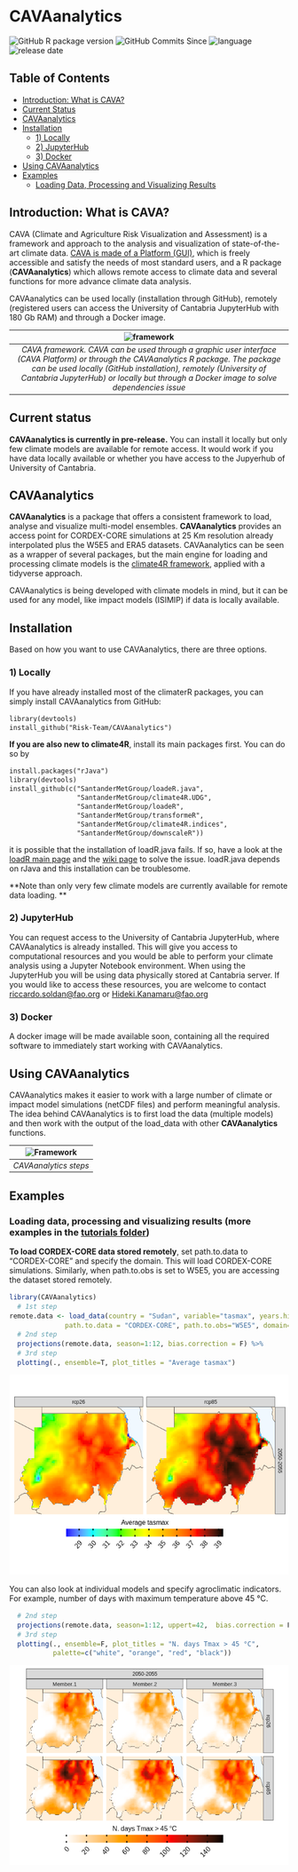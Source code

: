 # CAVAanalytics

<div>
   <img src="https://img.shields.io/github/v/release/Risk-team/CAVAanalytics?include_prereleases" alt="GitHub R package version" style="display: inline-block;">
  <img src="https://img.shields.io/github/commits-since/Risk-team/CAVAanalytics/v1.0.0-alpha?include_prereleases" alt="GitHub Commits Since" style="display: inline-block;">
   <img src="https://img.shields.io/github/languages/top/Risk-team/CAVAanalytics" alt="language" style="display: inline-block;">
   <img src="https://img.shields.io/github/release-date-pre/Risk-team/CAVAanalytics" alt="release date" style="display: inline-block;">
</div>


## Table of Contents
- [Introduction: What is CAVA?](#introduction-what-is-cava)
- [Current Status](#current-status)
- [CAVAanalytics](#cavaanalytics)
- [Installation](#installation)
    - [1) Locally](#1-locally)
    - [2) JupyterHub](#2-jupyterhub)
    - [3) Docker](#3-docker)
- [Using CAVAanalytics](#using-cavaanalytics)
- [Examples](#examples)
    - [Loading Data, Processing and Visualizing Results](#loading-data-processing-and-visualizing-results)


## Introduction: What is CAVA?

CAVA (Climate and Agriculture Risk Visualization and Assessment) is a
framework and approach to the analysis and visualization of
state-of-the-art climate data. [CAVA is made of a Platform
(GUI)](https://fao-cava.predictia.es/auth), which is freely accessible
and satisfy the needs of most standard users, and a R package
(**CAVAanalytics**) which allows remote access to climate data and
several functions for more advance climate data analysis.

CAVAanalytics can be used locally (installation through GitHub),
remotely (registered users can access the University of Cantabria
JupyterHub with 180 Gb RAM) and through a Docker image.

|                                                                                           ![framework](https://github.com/Risk-Team/CAVAanalytics/assets/40058235/d0647a38-a128-496d-9d7b-81365c8c7f62)                                                                                            |
|:--------------------------------------------------------------------------------------------------------------------------------------------------------------------------------------------------------------------------------------------------------------------------------------------------:|
| *CAVA framework. CAVA can be used through a graphic user interface (CAVA Platform) or through the CAVAanalytics R package. The package can be used locally (GitHub installation), remotely (University of Cantabria JupyterHub) or locally but through a Docker image to solve dependencies issue* |

## Current status

**CAVAanalytics is currently in pre-release.** You can install it
locally but only few climate models are available for remote access. It
would work if you have data locally available or whether you have access to the Jupyerhub of University of Cantabria.

## CAVAanalytics

**CAVAanalytics** is a package that offers a consistent framework to
load, analyse and visualize multi-model ensembles. **CAVAanalytics**
provides an access point for CORDEX-CORE simulations at 25 Km resolution
already interpolated plus the W5E5 and ERA5 datasets. CAVAanalytics can
be seen as a wrapper of several packages, but the main engine for
loading and processing climate models is the [climate4R
framework](https://github.com/SantanderMetGroup/climate4R), applied with
a tidyverse approach.

CAVAanalytics is being developed with climate models in mind, but it can
be used for any model, like impact models (ISIMIP) if data is locally
available.

## Installation

Based on how you want to use CAVAanalytics, there are three options.

### 1) Locally

If you have already installed most of the climaterR packages, you can
simply install CAVAanalytics from GitHub:

    library(devtools)
    install_github("Risk-Team/CAVAanalytics")

**If you are also new to climate4R**, install its main packages first.
You can do so by

    install.packages("rJava")
    library(devtools)
    install_github(c("SantanderMetGroup/loadeR.java",
                     "SantanderMetGroup/climate4R.UDG",
                     "SantanderMetGroup/loadeR",
                     "SantanderMetGroup/transformeR",
                     "SantanderMetGroup/climate4R.indices",
                     "SantanderMetGroup/downscaleR"))

it is possible that the installation of loadR.java fails. If so, have a
look at the [loadR main
page](https://github.com/SantanderMetGroup/loadeR) and the [wiki
page](https://github.com/SantanderMetGroup/loadeR/wiki/Installation) to
solve the issue. loadR.java depends on rJava and this installation can
be troublesome.

**Note than only very few climate models are currently available for remote data loading. **

### 2) JupyterHub

You can request access to the University of Cantabria JupyterHub, where
CAVAanalytics is already installed. This will give you access to
computational resources and you would be able to perform your climate
analysis using a Jupyter Notebook environment. When using the JupyterHub you will be using data physically stored at Cantabria server. If you would like to
access these resources, you are welcome to contact
<riccardo.soldan@fao.org> or <Hideki.Kanamaru@fao.org>

### 3) Docker

A docker image will be made available soon, containing all the required
software to immediately start working with CAVAanalytics.

## Using CAVAanalytics

CAVAanalytics makes it easier to work with a large number of climate or
impact model simulations (netCDF files) and perform meaningful analysis.
The idea behind CAVAanalytics is to first load the data (multiple
models) and then work with the output of the load_data with other
**CAVAanalytics** functions.

| ![Framework](https://user-images.githubusercontent.com/40058235/199256415-ed32c42b-e2f8-48e0-b4fe-558de6612038.png) |
|:-------------------------------------------------------------------------------------------------------------------:|
|                                                *CAVAanalytics steps*                                                |

## Examples

### Loading data, processing and visualizing results (more examples in the [tutorials folder](https://github.com/Risk-Team/CAVAanalytics/tree/main/tutorials))

**To load CORDEX-CORE data stored remotely**, set path.to.data to
“CORDEX-CORE” and specify the domain. This will load CORDEX-CORE
simulations. Similarly, when path.to.obs is set to W5E5, you are
accessing the dataset stored remotely.

``` r
library(CAVAanalytics)
  # 1st step
remote.data <- load_data(country = "Sudan", variable="tasmax", years.hist=1995, years.proj=2050:2055,
              path.to.data = "CORDEX-CORE", path.to.obs="W5E5", domain="AFR-22")
  # 2nd step
  projections(remote.data, season=1:12, bias.correction = F) %>% 
  # 3rd step
  plotting(., ensemble=T, plot_titles = "Average tasmax")
```

![](README_files/figure-gfm/unnamed-chunk-1-1.png)<!-- -->

You can also look at individual models and specify agroclimatic
indicators. For example, number of days with maximum temperature above
45 °C.

``` r
  # 2nd step
  projections(remote.data, season=1:12, uppert=42,  bias.correction = F) %>% 
  # 3rd step
  plotting(., ensemble=F, plot_titles = "N. days Tmax > 45 °C", 
           palette=c("white", "orange", "red", "black"))
```

![](README_files/figure-gfm/unnamed-chunk-2-1.png)<!-- -->
